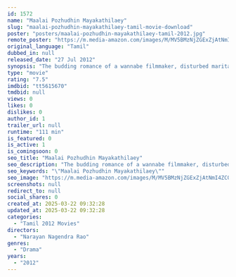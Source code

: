 ```yaml
---
id: 1572
name: "Maalai Pozhudhin Mayakathilaey"
slug: "maalai-pozhudhin-mayakathilaey-tamil-movie-download"
poster: "posters/maalai-pozhudhin-mayakathilaey-tamil-2012.jpg"
remote_poster: "https://m.media-amazon.com/images/M/MV5BMzNjZGExZjAtNmI4ZC00ZTRhLTg1YmMtMTk2YTZiMTViMjU4XkEyXkFqcGdeQXVyNTM0MDc1ODE@._V1_SX300.jpg"
original_language: "Tamil"
dubbed_in: null
released_date: "27 Jul 2012"
synopsis: "The budding romance of a wannabe filmmaker, disturbed marital life of a techie, business troubles of the manager of the coffee shop are dealt with in detail."
type: "movie"
rating: "7.5"
imdbid: "tt5615670"
tmdbid: null
views: 0
likes: 0
dislikes: 0
author_id: 1
trailer_url: null
runtime: "111 min"
is_featured: 0
is_active: 1
is_comingsoon: 0
seo_title: "Maalai Pozhudhin Mayakathilaey"
seo_description: "The budding romance of a wannabe filmmaker, disturbed marital life of a techie, business troubles of the manager of the coffee shop are dealt with in detail."
seo_keywords: "\"Maalai Pozhudhin Mayakathilaey\""
seo_image: "https://m.media-amazon.com/images/M/MV5BMzNjZGExZjAtNmI4ZC00ZTRhLTg1YmMtMTk2YTZiMTViMjU4XkEyXkFqcGdeQXVyNTM0MDc1ODE@._V1_SX300.jpg"
screenshots: null
redirect_to: null
social_shares: 0
created_at: 2025-03-22 09:32:28
updated_at: 2025-03-22 09:32:28
categories:
  - "Tamil 2012 Movies"
directors:
  - "Narayan Nagendra Rao"
genres:
  - "Drama"
years:
  - "2012"
---
```

